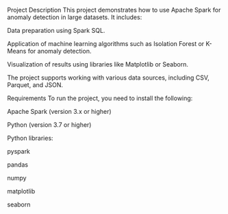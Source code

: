 Project Description
This project demonstrates how to use Apache Spark for anomaly detection in large datasets. It includes:

Data preparation using Spark SQL.

Application of machine learning algorithms such as Isolation Forest or K-Means for anomaly detection.

Visualization of results using libraries like Matplotlib or Seaborn.

The project supports working with various data sources, including CSV, Parquet, and JSON.

Requirements
To run the project, you need to install the following:

Apache Spark (version 3.x or higher)

Python (version 3.7 or higher)

Python libraries:

pyspark

pandas

numpy

matplotlib

seaborn
